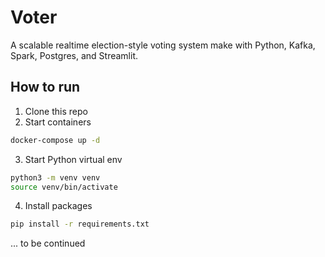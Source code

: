# Voter

A scalable realtime election-style voting system make with Python, Kafka, Spark, Postgres, and Streamlit.

## How to run

1. Clone this repo
2. Start containers
```bash
docker-compose up -d
```
3. Start Python virtual env
```bash
python3 -m venv venv 
source venv/bin/activate 
```
4. Install packages
```bash
pip install -r requirements.txt
```

... to be continued